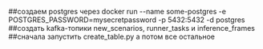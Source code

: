 ##создаем postgres через  docker run --name some-postgres -e POSTGRES_PASSWORD=mysecretpassword -p 5432:5432 -d postgres
##создать kafka-топики new_scenarios, runner_tasks и inference_frames
##сначала запустить create_table.py а потом все остальное
